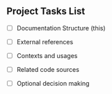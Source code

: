 ## Project Tasks List

- [ ] Documentation Structure (this)
- [ ] External references
- [ ] Contexts and usages
- [ ] Related code sources
- [ ] Optional decision making







